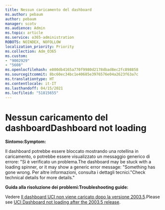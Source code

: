 ```yaml
---
title: Nessun caricamento del dashboard
ms.author: pebaum
author: pebaum
manager: scotv
ms.audience: Admin
ms.topic: article
ms.service: o365-administration
ROBOTS: NOINDEX, NOFOLLOW
localization_priority: Priority
ms.collection: Adm_O365
ms.custom:
- "9002929"
- "5608"
ms.openlocfilehash: e800db4165a770f9980d2178dbad8ec2fc898858
ms.sourcegitcommit: 8bc60ec34bc1e40685e3976576e04a2623f63a7c
ms.translationtype: HT
ms.contentlocale: it-IT
ms.lasthandoff: 04/15/2021
ms.locfileid: "51815655"
---
```

# <a name="dashboard-not-loading"></a><span data-ttu-id="c1abc-102">Nessun caricamento del dashboard</span><span class="sxs-lookup"><span data-stu-id="c1abc-102">Dashboard not loading</span></span>

<span data-ttu-id="c1abc-103">**Sintomo:**</span><span class="sxs-lookup"><span data-stu-id="c1abc-103">**Symptom:**</span></span>

<span data-ttu-id="c1abc-104">Il dashboard potrebbe essere bloccato mostrando una rotellina in caricamento, o potrebbe essere visualizzato un messaggio generico di errore: "Si è verificato un problema.</span><span class="sxs-lookup"><span data-stu-id="c1abc-104">The dashboard may be stuck with a loading spinner, or it may show a generic error message: "Something has gone wrong.</span></span> <span data-ttu-id="c1abc-105">Per altre informazioni, consulta i dettagli tecnici."</span><span class="sxs-lookup"><span data-stu-id="c1abc-105">Check technical details for more details."</span></span>

<span data-ttu-id="c1abc-106">**Guida alla risoluzione dei problemi:**</span><span class="sxs-lookup"><span data-stu-id="c1abc-106">**Troubleshooting guide:**</span></span>

<span data-ttu-id="c1abc-107">Vedere [Il dashboard UCI non viene caricato dopo la versione 2003.5](https://support.microsoft.com/help/4558635/uci-dashboard-not-loading-after-the-2003-5-release).</span><span class="sxs-lookup"><span data-stu-id="c1abc-107">Please see [UCI Dashboard not loading after the 2003.5 release](https://support.microsoft.com/help/4558635/uci-dashboard-not-loading-after-the-2003-5-release).</span></span>
